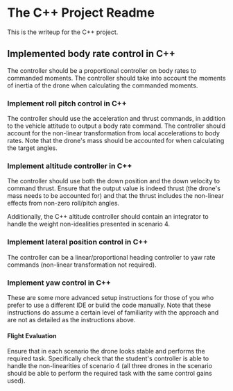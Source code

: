 # The C++ Project Readme #

This is the writeup for the C++ project.

## Implemented body rate control in C++ ##

The controller should be a proportional controller on body rates to commanded moments. The controller should take into account the moments of inertia of the drone when calculating the commanded moments.

### Implement roll pitch control in C++ ###

The controller should use the acceleration and thrust commands, in addition to the vehicle attitude to output a body rate command. The controller should account for the non-linear transformation from local accelerations to body rates. Note that the drone's mass should be accounted for when calculating the target angles.


### Implement altitude controller in C++ ###

The controller should use both the down position and the down velocity to command thrust. Ensure that the output value is indeed thrust (the drone's mass needs to be accounted for) and that the thrust includes the non-linear effects from non-zero roll/pitch angles.

Additionally, the C++ altitude controller should contain an integrator to handle the weight non-idealities presented in scenario 4.


### Implement lateral position control in C++ ###

The controller can be a linear/proportional heading controller to yaw rate commands (non-linear transformation not required).


### Implement yaw control in C++ ###

These are some more advanced setup instructions for those of you who prefer to use a different IDE or build the code manually.  Note that these instructions do assume a certain level of familiarity with the approach and are not as detailed as the instructions above.

#### Flight Evaluation ####

Ensure that in each scenario the drone looks stable and performs the required task. Specifically check that the student's controller is able to handle the non-linearities of scenario 4 (all three drones in the scenario should be able to perform the required task with the same control gains used).
